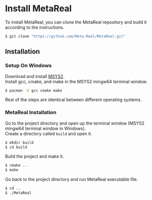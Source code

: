 # Install MetaReal

To install MetaReal, you can clone the MetaReal repository and build it according to the instructions.

```bash
$ git clone "https://github.com/Meta-Real/MetaReal.git"
```

## Installation

### Setup On Windows

Download and install [MSYS2](https://www.msys2.org). \
Install gcc, cmake, and make in the MSYS2 mingw64 terminal window.

```bash
$ pacman -S gcc cmake make
```

Rest of the steps are identical between different operating systems.

### MetaReal Installation

Go to the project directory and open up the terminal window (MSYS2 mingw64 terminal window in Windows). \
Create a directory called `build` and open it.

```bash
$ mkdir build
$ cd build
```

Build the project and make it.

```bash
$ cmake ..
$ make
```

Go back to the project directory and run MetaReal executable file.

```bash
$ cd ..
$ ./MetaReal
```

